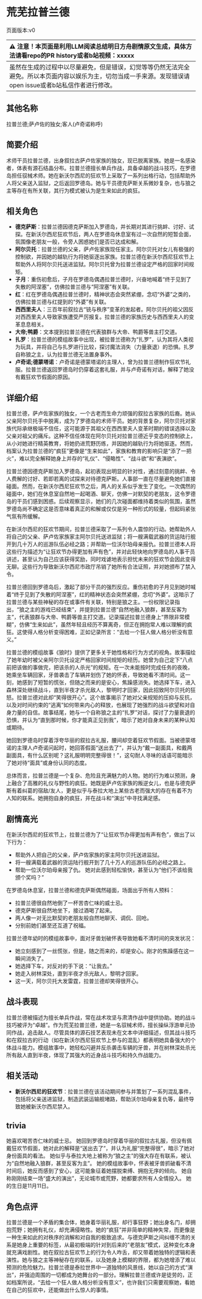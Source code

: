 # 荒芜拉普兰德
页面版本:v0
 

| :warning: 注意！本页面是利用LLM阅读总结明日方舟剧情原文生成，具体方法请看repo的PR history或者b站视频：xxxxx           |
|:----------------------------|
| 虽然在生成的过程中以尽量避免，但是错误，幻觉等等仍然无法完全避免。所以本页面内容以娱乐为主，切勿当成一手来源。发现错误请open issue或者b站私信作者进行修改。|



## 其他名称
拉普兰德;萨卢佐的独女;客人(卢奇诺称呼)
## 简要介绍
术师干员拉普兰德，出身叙拉古萨卢佐家族的独女，现已脱离家族。她是一名感染者，体表有源石结晶分布。拉普兰德擅长单兵作战，具备卓越的战斗技巧，在罗德岛担任驭械术师。她在新沃尔西尼的狂欢节上采取了一系列出格行动，包括帮助外人将父亲送入监狱，之后返回罗德岛。她与干员德克萨斯关系微妙复杂，也与狼之主等存在有所关联，其行为模式被认为是生来如此的疯狂。
## 相关角色
-   **德克萨斯**：拉普兰德因德克萨斯加入罗德岛，并长期对其进行挑衅、讨好、试探。在新沃尔西尼狂欢节后，两人在罗德岛休息室有过一次自然的短暂会面，氛围像老朋友一般，令旁人困惑她们是否已达成和解。
-   **阿尔贝托**：拉普兰德的父亲，萨卢佐家族现任家主。阿尔贝托对女儿有极强的控制欲，并因她的越轨行为将她驱逐出家族。拉普兰德在新沃尔西尼狂欢节上帮助外人将阿尔贝托送进监狱。阿尔贝托曾为拉普兰德设定严格的回家时间规矩。
-   **子月**：重伤初愈后，子月在罗德岛偶遇拉普兰德时，兴奋地喊着“终于见到了失散的阿涅塞”，仿佛拉普兰德与“阿涅塞”有关联。
-   **红**：红在罗德岛偶遇拉普兰德时，精神状态会突然紧绷，念叨“外婆”之类的，仿佛拉普兰德与红提到的“外婆”有关联。
-   **西西里夫人**：三百年前叙拉古“铳与秩序”变革的发起者。阿尔贝托的祖父因反对西西里夫人导致家族遭受严厉报复。拉普兰德的家族历史与西西里夫人的变革息息相关。
-   **大帝;鸭爵**：文本提到拉普兰德在代表狼群与大帝、鸭爵等兽主打交道。
-   **扎罗**：拉普兰德的模组故事中出现，被拉普兰德称为“扎罗”，认为其将人类视为玩具，并将自己与扎罗进行比较，探讨魔法消失（力量衰退）的恐惧。扎罗自称狼之主，认为拉普兰德无法置身事外。
-   **卢奇诺;德蒙塔诺**：卢奇诺是德蒙塔诺的主理人，曾为拉普兰德制作狂欢节礼服。拉普兰德返回罗德岛时仍穿着这套礼服，并与卢奇诺有对话，解释了她没有戴狂欢节假面的原因。
## 详细介绍
拉普兰德，萨卢佐家族的独女，一个古老而生命力顽强的叙拉古家族的后裔。她从父亲阿尔贝托手中脱离，成为了罗德岛的术师干员。她的背景复杂，阿尔贝托对家族代际承继极端不信任，这可能源于其祖父在西西里夫人变革时期的错误选择以及父亲对祖父的痛斥。这种不信任体现在阿尔贝托对拉普兰德近乎变态的控制欲上，从小对她进行精英教育，将她扔进荒野历练，并因她的越轨行为将她驱逐。然而，档案认为拉普兰德的“疯狂”更像是“生来如此”，家族和教育的影响只是“添了一把火”，难以完全解释她身上并存的“礼仪”、“侵略性”、“战斗欲”和“表演欲”。

拉普兰德因德克萨斯加入罗德岛，起初表现出明显的针对性，通过刻意的挑衅、令人费解的讨好、若即若离的试探来对待德克萨斯。人事部一直在尽量避免她们直接碰面。然而，在新沃尔西尼狂欢节之后，两人的关系似乎发生了变化。一次偶然的碰面中，她们在休息室自然地一起喝酒、聊天，仿佛一对默契的老朋友，这令罗德岛的干员们感到困惑。后续观察显示，她们的几次碰面都维持着类似的氛围，虽然罗德岛尚不确定这是否意味着真正的和解或仅仅是另一种形式的较量，但起码紧张气氛有所缓解。

在新沃尔西尼的狂欢节期间，拉普兰德采取了一系列令人震惊的行动。她帮助外人将自己的父亲、萨卢佐家族家主阿尔贝托送进监狱；将一艘满载武器的货运陆行舰开到几十万人的巡游队伍必经之路；并帮助一位沃尔珀母亲报仇。拉普兰德本人将这些行为描述为“让狂欢节办得更加有声有色”，并对此轻快地向罗德岛的人事干员讲述，甚至认为自己应该获得奖励，同时戏谑地表示担忧未来的狂欢节会因此变得无聊。这些行为导致新沃尔西尼市政厅吊销了她所有合法证照，并对她颁布了禁入令。

拉普兰德回到罗德岛后，激起了部分干员的强烈反应。重伤初愈的子月见到她时喊着“终于见到了失散的阿涅塞”，红的精神状态会突然紧绷，念叨“外婆”。这暗示了拉普兰德与某些神秘的存在或事件有关联，特别是狼之主。一份权限记录指出，“狼之主的游戏已经结束”，并提到拉普兰德“自然地融入狼群，甚至反客为主”，代表狼群与大帝、鸭爵等兽主打交道。记录描述拉普兰德身上“界限非常模糊”，仿佛“生来如此”，虽然年轻且经历不算离奇，但正在拥抱常人难以理解的疯狂。这使得人格分析变得困难，正如记录所言：“去给一个狂人做人格分析没有意义。”

拉普兰德的模组故事《狼时》提供了更多关于她性格和行为方式的视角。故事描绘了她年幼时被父亲阿尔贝托设定严格回家时间规矩的经历。她曾为自己定下“八点前把该做的事做完，把该杀的人杀光”的规矩。在一次未能按时完成任务的夜晚，她乘坐车辆回家，牙兽袭击了车辆并划伤了她的怀表，导致她看不清时间。这一刻，她感到了短暂的慌张，但随之而来的是安心，焦躁感消失。她选择下车，进入森林深处继续战斗，直到半夜才杀光敌人，黎明时才回家，因此招致阿尔贝托的狂怒。拉普兰德对此却“笑得很开心”。这个故事揭示了她对父亲规矩的压抑与反抗，以及对时间约束的“逃离”如何带来内心的释放，也展现了她强烈的战斗欲望和对自身力量的自信。故事结尾，她与一个自称狼之主的“扎罗”对话，探讨了力量衰退的恐惧，并认为“直到那时候，你才能真正见到我”，暗示了她对自身未来的某种认知或期待。

她回到罗德岛时穿着浮夸华丽的叙拉古礼服，腰间却空着狂欢节假面。当被德蒙塔诺的主理人卢奇诺问起时，她回答假面“送出去了”，并认为“戴一副面具，和戴两副面具，有什么区别呢？这礼服明明完整得很！”，这句耐人寻味的话语可能暗示了她对待“面具”或身份认同的态度。

总体而言，拉普兰德是一个复杂、危险且充满魅力的人物。她的行为难以预测，身上融合了高雅的礼仪与野性的疯狂。她既是萨卢佐家族的叛逆女儿，也是与德克萨斯有着纠葛的宿敌/友人，更是似乎与泰拉大地上某些古老而强大的存在有着不为人知的联系。她拥抱自身的疯狂，并在战斗和“演出”中寻找满足感。
## 剧情高光
在新沃尔西尼的狂欢节上，拉普兰德为了“让狂欢节办得更加有声有色”，做出了以下行为：
- 帮助外人把自己的父亲，萨卢佐家族的家主阿尔贝托送进监狱。
- 将一艘满载着武器的货运陆行舰开到了几十万人的巡游队伍的必经之路上。
- 帮助一位沃尔珀母亲报了仇。
她对此感到轻松愉快，甚至认为“他们不该给我颁个奖吗？”

在罗德岛休息室，拉普兰德和德克萨斯偶然碰面，场面出乎所有人预料：
- 拉普兰德很自然地倒了一杯苦杏仁味的威士忌。
- 德克萨斯很自然地坐下，接过酒喝了起来。
- 两人像一对无比默契的老朋友般自然地聊天、调侃、回呛。
- 分别前她们甚至还互道了祝福。

拉普兰德年幼时的模组故事中，面对牙兽划破怀表导致她看不清时间的突发状况：
- 她立刻感到了一丝慌张，但是，随之而来的，却是安心。刚才的焦躁感在这一瞬间消失了。
- 她选择下车，对反对的手下说：“让我去。”
- 她走入树林深处，直到半夜才杀光敌人，黎明才回家。
- 这一天，阿尔贝托大发雷霆，拉普兰德却笑得很开心。
## 战斗表现
拉普兰德被描述为擅长单兵作战，常在战术攻坚与肃清作战中提供协助。她的战斗技巧被评为“卓越”。作为荒芜拉普兰德，她是一名驭械术师，擅长操纵浮游单元协同作战，追击敌人。尽管具体的源石技艺表现未在文本中详细描述，但其战斗技巧和在叙拉古的行动（如在新沃尔西尼狂欢节上参与的混乱）都表明她具备强大的个体战斗能力。模组故事中，她轻松闪避并反杀袭击车辆的牙兽，并在树林深处杀光所有敌人直到半夜，体现了其强大的近身战斗技巧和持久作战能力。
## 相关活动
-   **新沃尔西尼的狂欢节**：拉普兰德在该活动期间参与并策划了一系列混乱事件，包括将父亲送进监狱，制造武装运输舰堵路，帮助沃尔珀母亲复仇等，最终导致她被新沃尔西尼禁入。
## trivia
她喜欢喝苦杏仁味的威士忌。
她回到罗德岛时穿着华丽的叙拉古礼服，但没有佩戴狂欢节假面，她对此的解释是“送出去了”，并认为礼服“完整得很”，暗示了她对身份面具的看法。
她似乎与泰拉大地上被称为“狼之主”的强大存在有联系，被认为“自然地融入狼群，甚至反客为主”。
她的模组故事中，怀表被牙兽抓破看不清时间后，她反而感到了安心，这可能象征着她摆脱束缚、拥抱无序的倾向。
她自称刚刚结束一场“盛大的演出”，无论城市或荒野，她都要求所有人全情投入。
她的生日是11月11日。
## 角色点评
拉普兰德是一个矛盾的集合体，她身着华丽礼服，却行事狂野；她出身名门，却拥抱荒野；她拥有礼仪，却充满侵略性。她的“疯狂”并非简单的精神失常，而更像是一种生来如此的对秩序的消解和对自我的极致追求。与德克萨斯之间纠缠不清的关系是她身上重要的标签，从最初极端的针对到后来的“老朋友”模式，这种变化本身就充满戏剧性。她在叙拉古狂欢节上的行为令人咋舌，却又带着她独特的逻辑和表演性。她与狼之主等神秘存在的联系，以及她身上模糊的界限，都为她增添了难以预测的危险魅力。拉普兰德是泰拉世界中一道独特的风景线，她以自己的方式“演出”，并强迫周围的一切都成为她舞台的一部分。理解拉普兰德或许是徒劳的，正如档案所说，“去给一个狂人做人格分析没有意义”，也许我们只需要观察她，看她在自己的狂欢中，还能做出什么惊人的事情。